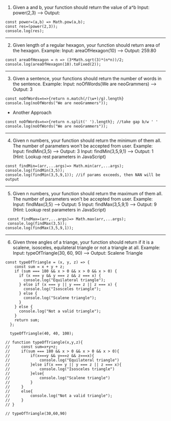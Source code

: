  1. Given a and b, your function should return the value of a^b
Input: power(2,3) ––> Output:
```
const power=(a,b) => Math.pow(a,b);
const res=(power(2,3));
console.log(res);
```
------------------------------------------------------

2. Given length of a regular hexagon, your function should return area of the hexagon.
  Example:
 Input: areaOfHexagon(10) ––> Output: 259.80
 ```
const areaOfHexagon = n => (3*Math.sqrt(3)*(n*n))/2;
console.log(areaOfHexagon(10).toFixed(2));
```
---------------------------------------------------------------------

3. Given a sentence, your functions should return the number of words in the sentence.
Example:
Input: noOfWords(We are neoGrammers) ––> Output: 3
```
const noOfWords=n=>{return n.match(/(\w+)/g).length}
console.log(noOfWords("We are neoGrammers"));
```
- Another Approach
```
const noOfWords=n=>{return n.split(' ').length}; //take gap b/w ' '
console.log(noOfWords("We are neoGrammers"));
```
--------------------------------------------------------------

4. Given n numbers, your function should return the minimum of them all. The number of parameters won't be accepted from user.
Example:
Input: findMin(3,5) ––> Output: 3
Input: findMin(3,5,9,1) ––> Output: 1
(Hint: Lookup rest parameters in JavaScript)
```
const findMin=(arr,...args)=> Math.min(arr,...args);
console.log(findMin(3,5));
console.log(findMin(3,5,9,1)); //if params exceeds, then NAN will be output
```
---------------------------------------------------------------------------------------------

 5. Given n numbers, your function should return the maximum of them all. The number of parameters won't be accepted from user.
Example:
Input: findMax(3,5) ––> Output: 5
Input: findMax(3,5,9,1) ––> Output: 9
(Hint: Lookup rest parameters in JavaScript)
```
 const findMax=(arr,...args)=> Math.max(arr,...args);
 console.log(findMax(3,5));
console.log(findMax(3,5,9,1));
```
--------------------------------------------------------------------------

6. Given three angles of a triange, your function should return if it is a scalene, isosceles, equilateral triangle or not a triangle at all. Example:
 Input: typeOfTriangle(30, 60, 90) ––> Output: Scalene Triangle
```
const typeOfTriangle = (x, y, z) => {
    const sum = x + y + z;
    if (sum === 180 && x > 0 && x > 0 && x > 0) {
      if (x === y && y === z && z === x) {
        console.log("Equilateral triangle");
      } else if (x === y || y === z || z === x) {
        console.log("Isosceles triangle");
      } else {
        console.log("Scalene triangle");
      }
    } else {
      console.log("Not a valid triangle");
    }
    return sum;
  };
  
  typeOfTriangle(40, 40, 100);
  ```
  ```
  // function typeOfTriangle(x,y,z){
  //     const sum=x+y+z;
  //     if(sum === 180 && x > 0 && x > 0 && x > 0){
  //         if(x===y && y===z && z===x){
  //             console.log("Equilateral triangle")
  //         }else if(x === y || y === z || z === x){
  //             console.log("Isosceles triangle")
  //         }else{
  //             console.log("Scalene triangle")
  //         }
  //     }
  //     else{
  //         console.log("Not a valid triangle");
  //     }
  // }
  
  // typeOfTriangle(30,60,90)
  ```